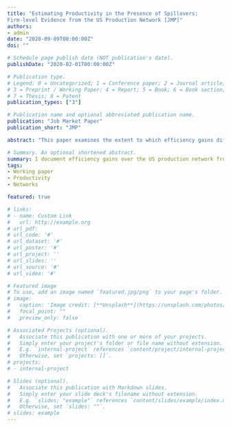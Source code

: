 ```yaml
---
title: "Estimating Productivity in the Presence of Spillovers:  
Firm-level Evidence from the US Production Network [JMP]"
authors:
- admin
date: "2020-09-09T00:00:00Z"
doi: ""

# Schedule page publish date (NOT publication's date).
publishDate: "2020-02-01T00:00:00Z"

# Publication type.
# Legend: 0 = Uncategorized; 1 = Conference paper; 2 = Journal article;
# 3 = Preprint / Working Paper; 4 = Report; 5 = Book; 6 = Book section;
# 7 = Thesis; 8 = Patent
publication_types: ["3"]

# Publication name and optional abbreviated publication name.
publication: "Job Market Paper"
publication_short: "JMP"

abstract: "This paper examines the extent to which efficiency gains diffuse over a network of firms. Many empirical studies investigating firm-to-firm spillovers measure productivity by exploiting proxy variables or first-order conditions to estimate a production function. However, these methods implicitly rule out the interdependence of firms' outcomes and decisions through productivity spillovers. I show that ignoring network effects when estimating production functions may lead to substantial biases in both measured productivity and estimated spillovers. Furthermore, the direction of bias cannot generally be predicted *a priori*: depending on the structure of the network and persistence of productivity over time, estimates of network effects may be biased upwards or downwards. To address this limitation of existing methods, I develop a framework to jointly estimate network effects and productivity in value-added and gross output production functions. I demonstrate that my approach is robust to endogenous network formation and can accommodate spillovers that are heterogeneous in direction and firm characteristics. Using this method, I characterize vertical productivity spillovers over the US production network from 1977 to 2016 and find that firms enjoy substantial productivity boosts by transacting with more efficient partners. My results suggest that the average firm in 1978 would be 20 percent more productive by 2016 due to spillovers, and efficiency gains from suppliers twice as large as those from customers. In addition, a 10 percent increase in the productivity of the most central firm in each year could result in a 2 percent rise in aggregate productivity through spillovers alone."

# Summary. An optional shortened abstract.
summary: I document efficiency gains over the US production network from 1977-2016 using a novel procedure that jointly estimates productivity and spillovers. 
tags:
- Working paper
- Productivity
- Networks 

featured: true

# links:
# - name: Custom Link
#   url: http://example.org
# url_pdf: 
# url_code: '#'
# url_dataset: '#'
# url_poster: '#'
# url_project: ''
# url_slides: ''
# url_source: '#'
# url_video: '#'

# Featured image
# To use, add an image named `featured.jpg/png` to your page's folder. 
# image:
#   caption: 'Image credit: [**Unsplash**](https://unsplash.com/photos/s9CC2SKySJM)'
#   focal_point: ""
#   preview_only: false

# Associated Projects (optional).
#   Associate this publication with one or more of your projects.
#   Simply enter your project's folder or file name without extension.
#   E.g. `internal-project` references `content/project/internal-project/index.md`.
#   Otherwise, set `projects: []`.
# projects:
# - internal-project

# Slides (optional).
#   Associate this publication with Markdown slides.
#   Simply enter your slide deck's filename without extension.
#   E.g. `slides: "example"` references `content/slides/example/index.md`.
#   Otherwise, set `slides: ""`.
# slides: example
---
```


